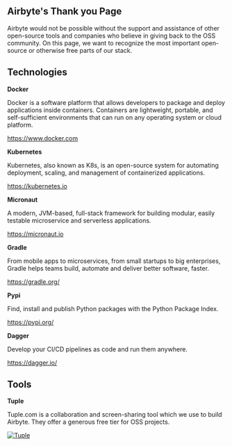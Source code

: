 ## Airbyte's Thank you Page

Airbyte would not be possible without the support and assistance of other open-source tools and companies who believe in giving back to the OSS community. On this page, we want to recognize the most important open-source or otherwise free parts of our stack.

## Technologies

**Docker**

Docker is a software platform that allows developers to package and deploy applications inside containers. Containers are lightweight, portable, and self-sufficient environments that can run on any operating system or cloud platform.

https://www.docker.com

**Kubernetes**

Kubernetes, also known as K8s, is an open-source system for automating deployment, scaling, and management of containerized applications.

https://kubernetes.io

**Micronaut**

A modern, JVM-based, full-stack framework for building modular, easily testable microservice and serverless applications.

https://micronaut.io

**Gradle**

From mobile apps to microservices, from small startups to big enterprises, Gradle helps teams build, automate and deliver better software, faster.

https://gradle.org/

**Pypi**

Find, install and publish Python packages with the Python Package Index.

https://pypi.org/

**Dagger**

Develop your CI/CD pipelines as code and run them anywhere.

https://dagger.io/

## Tools

**Tuple**

Tuple.com is a collaboration and screen-sharing tool which we use to build Airbyte. They offer a generous free tier for OSS projects.

[![Tuple](https://img.shields.io/badge/Tuple%20❤️%20OSS-5A67D8?style=for-the-badge&logo=tuple)](https://tuple.app/github-badge)
